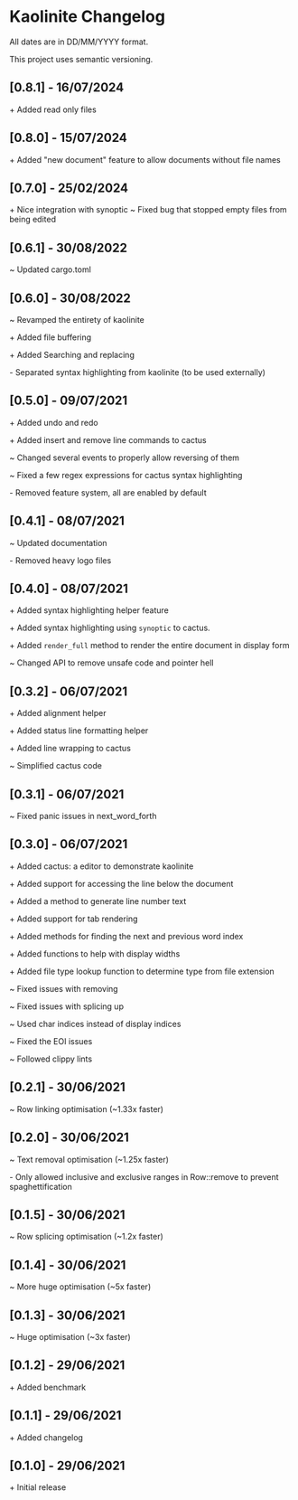 # Kaolinite Changelog
All dates are in DD/MM/YYYY format. 

This project uses semantic versioning.

<!--
## [X.Y.Z] - DD/MM/YYYY
\+
\~
\-
-->
## [0.8.1] - 16/07/2024
\+ Added read only files

## [0.8.0] - 15/07/2024
\+ Added "new document" feature to allow documents without file names

## [0.7.0] - 25/02/2024
\+ Nice integration with synoptic
\~ Fixed bug that stopped empty files from being edited

## [0.6.1] - 30/08/2022
\~ Updated cargo.toml

## [0.6.0] - 30/08/2022
\~ Revamped the entirety of kaolinite

\+ Added file buffering

\+ Added Searching and replacing

\- Separated syntax highlighting from kaolinite (to be used externally)

## [0.5.0] - 09/07/2021
\+ Added undo and redo

\+ Added insert and remove line commands to cactus

\~ Changed several events to properly allow reversing of them

\~ Fixed a few regex expressions for cactus syntax highlighting

\- Removed feature system, all are enabled by default

## [0.4.1] - 08/07/2021
\~ Updated documentation

\- Removed heavy logo files

## [0.4.0] - 08/07/2021
\+ Added syntax highlighting helper feature

\+ Added syntax highlighting using `synoptic` to cactus.

\+ Added `render_full` method to render the entire document in display form

\~ Changed API to remove unsafe code and pointer hell

## [0.3.2] - 06/07/2021
\+ Added alignment helper

\+ Added status line formatting helper

\+ Added line wrapping to cactus

\~ Simplified cactus code

## [0.3.1] - 06/07/2021
\~ Fixed panic issues in next_word_forth

## [0.3.0] - 06/07/2021
\+ Added cactus: a editor to demonstrate kaolinite

\+ Added support for accessing the line below the document

\+ Added a method to generate line number text

\+ Added support for tab rendering

\+ Added methods for finding the next and previous word index

\+ Added functions to help with display widths

\+ Added file type lookup function to determine type from file extension

\~ Fixed issues with removing

\~ Fixed issues with splicing up

\~ Used char indices instead of display indices

\~ Fixed the EOI issues

\~ Followed clippy lints

## [0.2.1] - 30/06/2021
\~ Row linking optimisation (~1.33x faster)

## [0.2.0] - 30/06/2021
\~ Text removal optimisation (~1.25x faster)

\- Only allowed inclusive and exclusive ranges in Row::remove to prevent spaghettification

## [0.1.5] - 30/06/2021
\~ Row splicing optimisation (~1.2x faster)

## [0.1.4] - 30/06/2021
\~ More huge optimisation (~5x faster)

## [0.1.3] - 30/06/2021
\~ Huge optimisation (~3x faster)

## [0.1.2] - 29/06/2021
\+ Added benchmark

## [0.1.1] - 29/06/2021
\+ Added changelog

## [0.1.0] - 29/06/2021
\+ Initial release

